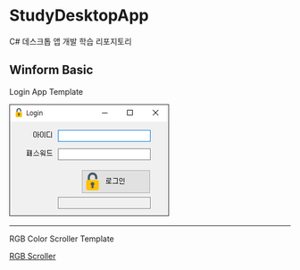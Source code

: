 # StudyDesktopApp
C# 데스크톱 앱 개발 학습 리포지토리

## Winform Basic

Login App Template

<img src =https://github.com/vustkdgus/StudyDesktopApp/blob/main/image/Login.png > </img>

<hr>

RGB Color Scroller Template

[RGB Scroller](https://github.com/vustkdgus/StudyDesktopApp/blob/main/image/RGB%20Color%20Scroller.png)
